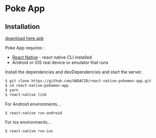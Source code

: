 # Poke App

## Installation

[download here apk](https://drive.google.com/open?id=1ScvutiKnyfbYk0ZzEZnZrL8rIDPf_P4M)

Poke App requires :

- [React Native](https://facebook.github.io/react-native/docs/getting-started) - react native CLI installed
- Android or iOS real device or emulator that runs

Install the dependencies and devDependencies and start the server.

```sh
$ git clone https://github.com/UADACID/react-native-pokemon-app.git
$ cd react-native-pokemon-app
$ yarn
$ react-native link
```

For Android environments...

```sh
$ react-native run-android
```

For Ios environments...

```sh
$ react-native run-ios
```
